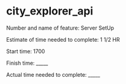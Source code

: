 # city_explorer_api

Number and name of feature: Server SetUp

Estimate of time needed to complete: 1 1/2 HR

Start time: 1700

Finish time: _____

Actual time needed to complete: _____
